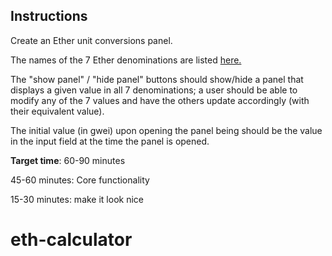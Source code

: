 ## Instructions

Create an Ether unit conversions panel.

The names of the 7 Ether denominations are listed [here.](https://ethdocs.org/en/latest/ether.html)

The "show panel" / "hide panel" buttons should show/hide a panel that displays a given value in all 7 denominations; a user should be able to modify any of the 7 values and have the others update accordingly (with their equivalent value). 

The initial value (in gwei) upon opening the panel being should be the value in the input field at the time the panel is opened. 


**Target time**: 60-90 minutes

45-60 minutes: Core functionality 

15-30 minutes: make it look nice

# eth-calculator
